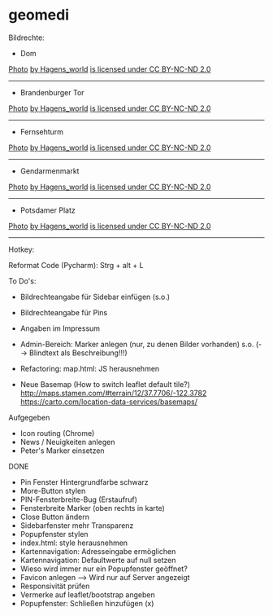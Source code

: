 # geomedi

Bildrechte:

- Dom

<figcaption class="creativecommons photo_list_text_legal">
                <a class="creativecommons" target="_blank"
                    href="https://www.flickr.com/photos/hagens_world/15577799122/">
                    Photo</a>
                <a class="creativecommons" target="_blank"
                    href="https://www.flickr.com/photos/hagens_world/">
                    by  Hagens_world</a>
                <a class="creativecommons" target="_blank"
                    href="https://creativecommons.org/licenses/by-nc-nd/2.0/">
                    is licensed under CC BY-NC-ND 2.0</a>
</figcaption>


---------------------------------------------------------------------------------------------------------------------------

- Brandenburger Tor
<figcaption class="creativecommons photo_list_text_legal">
                <a class="creativecommons" target="_blank"
                    href="https://www.flickr.com/photos/hagens_world/15332306010/">
                    Photo</a>
                <a class="creativecommons" target="_blank"
                    href="https://www.flickr.com/photos/hagens_world/">
                    by  Hagens_world</a>
                <a class="creativecommons" target="_blank"
                    href="https://creativecommons.org/licenses/by-nc-nd/2.0/">
                    is licensed under CC BY-NC-ND 2.0</a>
</figcaption>

---------------------------------------------------------------------------------------------------------------------------

- Fernsehturm
<figcaption class="creativecommons photo_list_text_legal">
                <a class="creativecommons" target="_blank"
                    href="https://www.flickr.com/photos/hagens_world/4037768811/">
                    Photo</a>
                <a class="creativecommons" target="_blank"
                    href="https://www.flickr.com/photos/hagens_world/">
                    by  Hagens_world</a>
                <a class="creativecommons" target="_blank"
                    href="https://creativecommons.org/licenses/by-nc-nd/2.0/">
                    is licensed under CC BY-NC-ND 2.0</a>
</figcaption>

---------------------------------------------------------------------------------------------------------------------------

- Gendarmenmarkt
<figcaption class="creativecommons photo_list_text_legal">
                <a class="creativecommons" target="_blank"
                    href="https://www.flickr.com/photos/hagens_world/15394092797/">
                    Photo</a>
                <a class="creativecommons" target="_blank"
                    href="https://www.flickr.com/photos/hagens_world/">
                    by  Hagens_world</a>
                <a class="creativecommons" target="_blank"
                    href="https://creativecommons.org/licenses/by-nc-nd/2.0/">
                    is licensed under CC BY-NC-ND 2.0</a>
</figcaption>


---------------------------------------------------------------------------------------------------------------------------

- Potsdamer Platz
<figcaption class="creativecommons photo_list_text_legal">
                <a class="creativecommons" target="_blank"
                    href="https://www.flickr.com/photos/hagens_world/14964598284/">
                    Photo</a>
                <a class="creativecommons" target="_blank"
                    href="https://www.flickr.com/photos/hagens_world/">
                    by  Hagens_world</a>
                <a class="creativecommons" target="_blank"
                    href="https://creativecommons.org/licenses/by-nc-nd/2.0/">
                    is licensed under CC BY-NC-ND 2.0</a>
</figcaption>



---------------------------------------------------------------------------------------------------------------------------

Hotkey:

Reformat Code (Pycharm):
Strg + alt + L


To Do's:

- Bildrechteangabe für Sidebar einfügen (s.o.)
- Bildrechteangabe für Pins
- Angaben im Impressum
- Admin-Bereich: Marker anlegen (nur, zu denen Bilder vorhanden) s.o. (--> Blindtext als Beschreibung!!!)
- Refactoring: map.html: JS herausnehmen

- Neue Basemap (How to switch leaflet default tile?)
    http://maps.stamen.com/#terrain/12/37.7706/-122.3782
    https://carto.com/location-data-services/basemaps/


Aufgegeben
- Icon routing (Chrome)
- News / Neuigkeiten anlegen
- Peter's Marker einsetzen

DONE
- Pin Fenster Hintergrundfarbe schwarz
- More-Button stylen
- PIN-Fensterbreite-Bug (Erstaufruf)
- Fensterbreite Marker (oben rechts in karte)
- Close Button ändern
- Sidebarfenster mehr Transparenz
- Popupfenster stylen
- index.html: style herausnehmen
- Kartennavigation: Adresseingabe ermöglichen
- Kartennavigation: Defaultwerte auf null setzen
- Wieso wird immer nur ein Popupfenster geöffnet?
- Favicon anlegen --> Wird nur auf Server angezeigt
- Responsivität prüfen
- Vermerke auf leaflet/bootstrap angeben
- Popupfenster: Schließen hinzufügen (x)
